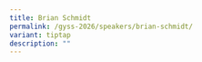 ```yaml
---
title: Brian Schmidt
permalink: /gyss-2026/speakers/brian-schmidt/
variant: tiptap
description: ""
---
```

